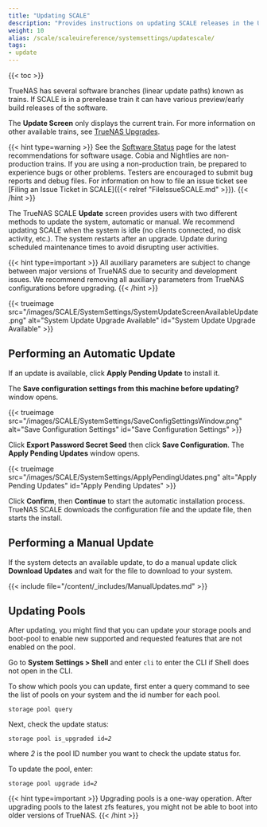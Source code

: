 ```yaml
---
title: "Updating SCALE"
description: "Provides instructions on updating SCALE releases in the UI."
weight: 10
alias: /scale/scaleuireference/systemsettings/updatescale/
tags:
- update
---
```


{{< toc >}}

TrueNAS has several software branches (linear update paths) known as trains. If SCALE is in a prerelease train it can have various preview/early build releases of the software.

The **Update Screen** only displays the current train. For more information on other available trains, see [TrueNAS Upgrades](https://www.truenas.com/docs/truenasupgrades/).

{{< hint type=warning >}}
See the [Software Status](https://www.truenas.com/software-status/) page for the latest recommendations for software usage.
Cobia and Nightlies are non-production trains.
If you are using a non-production train, be prepared to experience bugs or other problems.
Testers are encouraged to submit bug reports and debug files.
For information on how to file an issue ticket see [Filing an Issue Ticket in SCALE]({{< relref "FileIssueSCALE.md" >}}).
{{< /hint >}}

The TrueNAS SCALE **Update** screen provides users with two different methods to update the system, automatic or manual.
We recommend updating SCALE when the system is idle (no clients connected, no disk activity, etc.).
The system restarts after an upgrade.
Update during scheduled maintenance times to avoid disrupting user activities.

{{< hint type=important >}}
All auxiliary parameters are subject to change between major versions of TrueNAS due to security and development issues.
We recommend removing all auxiliary parameters from TrueNAS configurations before upgrading.
{{< /hint >}}

{{< trueimage src="/images/SCALE/SystemSettings/SystemUpdateScreenAvailableUpdate.png" alt="System Update Upgrade Available" id="System Update Upgrade Available" >}}

## Performing an Automatic Update

If an update is available, click **Apply Pending Update** to install it.

The **Save configuration settings from this machine before updating?** window opens.

{{< trueimage src="/images/SCALE/SystemSettings/SaveConfigSettingsWindow.png" alt="Save Configuration Settings" id="Save Configuration Settings" >}}

Click **Export Password Secret Seed** then click **Save Configuration**.
The **Apply Pending Updates** window opens.

{{< trueimage src="/images/SCALE/SystemSettings/ApplyPendingUdates.png" alt="Apply Pending Updates" id="Apply Pending Updates" >}}

Click **Confirm**, then **Continue** to start the automatic installation process.
TrueNAS SCALE downloads the configuration file and the update file, then starts the install.

## Performing a Manual Update

If the system detects an available update, to do a manual update click **Download Updates** and wait for the file to download to your system.

{{< include file="/content/_includes/ManualUpdates.md" >}}

## Updating Pools

After updating, you might find that you can update your storage pools and boot-pool to enable new supported and requested features that are not enabled on the pool.

Go to **System Settings > Shell** and enter `cli` to enter the CLI if Shell does not open in the CLI.

To show which pools you can update, first enter a query command to see the list of pools on your system and the id number for each pool.

`storage pool query`

Next, check the update status:

<code>storage pool is_upgraded id=<i>2</i></code>

where *2* is the pool ID number you want to check the update status for.

To update the pool, enter:

<code>storage pool upgrade id=<i>2</i></code>

{{< hint type=important >}}
Upgrading pools is a one-way operation. After upgrading pools to the latest zfs features, you might not be able to boot into older versions of TrueNAS.
{{< /hint >}}
